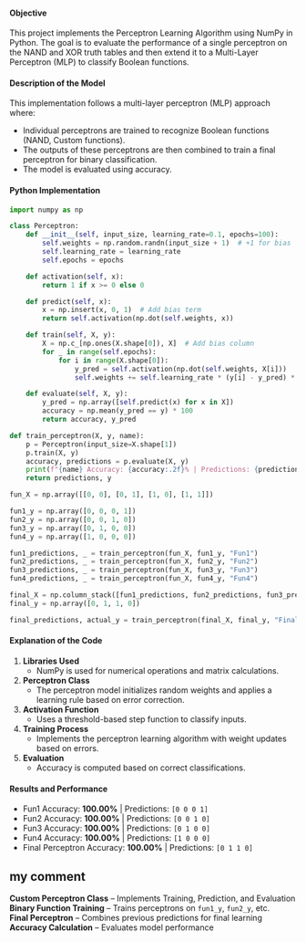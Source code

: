 #### Objective
This project implements the Perceptron Learning Algorithm using NumPy in Python. The goal is to evaluate the performance of a single perceptron on the NAND and XOR truth tables and then extend it to a Multi-Layer Perceptron (MLP) to classify Boolean functions.

#### Description of the Model
This implementation follows a multi-layer perceptron (MLP) approach where:
- Individual perceptrons are trained to recognize Boolean functions (NAND, Custom functions).
- The outputs of these perceptrons are then combined to train a final perceptron for binary classification.
- The model is evaluated using accuracy.

#### Python Implementation
```python
import numpy as np

class Perceptron:
    def __init__(self, input_size, learning_rate=0.1, epochs=100):
        self.weights = np.random.randn(input_size + 1)  # +1 for bias
        self.learning_rate = learning_rate
        self.epochs = epochs

    def activation(self, x):
        return 1 if x >= 0 else 0

    def predict(self, x):
        x = np.insert(x, 0, 1)  # Add bias term
        return self.activation(np.dot(self.weights, x))

    def train(self, X, y):
        X = np.c_[np.ones(X.shape[0]), X]  # Add bias column
        for _ in range(self.epochs):
            for i in range(X.shape[0]):
                y_pred = self.activation(np.dot(self.weights, X[i]))
                self.weights += self.learning_rate * (y[i] - y_pred) * X[i]

    def evaluate(self, X, y):
        y_pred = np.array([self.predict(x) for x in X])
        accuracy = np.mean(y_pred == y) * 100
        return accuracy, y_pred

def train_perceptron(X, y, name):
    p = Perceptron(input_size=X.shape[1])
    p.train(X, y)
    accuracy, predictions = p.evaluate(X, y)
    print(f"{name} Accuracy: {accuracy:.2f}% | Predictions: {predictions}")
    return predictions, y

fun_X = np.array([[0, 0], [0, 1], [1, 0], [1, 1]])

fun1_y = np.array([0, 0, 0, 1])  
fun2_y = np.array([0, 0, 1, 0])  
fun3_y = np.array([0, 1, 0, 0])  
fun4_y = np.array([1, 0, 0, 0]) 

fun1_predictions, _ = train_perceptron(fun_X, fun1_y, "Fun1")
fun2_predictions, _ = train_perceptron(fun_X, fun2_y, "Fun2")
fun3_predictions, _ = train_perceptron(fun_X, fun3_y, "Fun3")
fun4_predictions, _ = train_perceptron(fun_X, fun4_y, "Fun4")

final_X = np.column_stack([fun1_predictions, fun2_predictions, fun3_predictions, fun4_predictions])
final_y = np.array([0, 1, 1, 0])

final_predictions, actual_y = train_perceptron(final_X, final_y, "Final Perceptron")
```

#### Explanation of the Code
1. **Libraries Used**
   - NumPy is used for numerical operations and matrix calculations.
2. **Perceptron Class**
   - The perceptron model initializes random weights and applies a learning rule based on error correction.
3. **Activation Function**
   - Uses a threshold-based step function to classify inputs.
4. **Training Process**
   - Implements the perceptron learning algorithm with weight updates based on errors.
5. **Evaluation**
   - Accuracy is computed based on correct classifications.

#### Results and Performance
- Fun1 Accuracy: **100.00%** | Predictions: `[0 0 0 1]`
- Fun2 Accuracy: **100.00%** | Predictions: `[0 0 1 0]`
- Fun3 Accuracy: **100.00%** | Predictions: `[0 1 0 0]`
- Fun4 Accuracy: **100.00%** | Predictions: `[1 0 0 0]`
- Final Perceptron Accuracy: **100.00%** | Predictions: `[0 1 1 0]`

## my comment  
 **Custom Perceptron Class** – Implements Training, Prediction, and Evaluation  
 **Binary Function Training** – Trains perceptrons on `fun1_y`, `fun2_y`, etc.  
 **Final Perceptron** – Combines previous predictions for final learning  
 **Accuracy Calculation** – Evaluates model performance  
